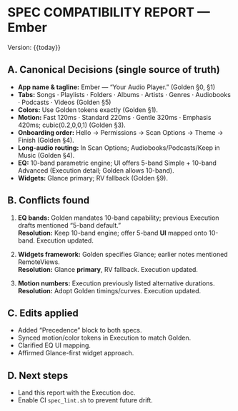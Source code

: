 # SPEC COMPATIBILITY REPORT — Ember

Version: {{today}}

## A. Canonical Decisions (single source of truth)

- **App name & tagline:** Ember — “Your Audio Player.” (Golden §0, §1)  
- **Tabs:** Songs · Playlists · Folders · Albums · Artists · Genres · Audiobooks · Podcasts · Videos (Golden §5)  
- **Colors:** Use Golden tokens exactly (Golden §1).  
- **Motion:** Fast 120ms · Standard 220ms · Gentle 320ms · Emphasis 420ms; cubic(0.2,0,0,1) (Golden §3).  
- **Onboarding order:** Hello → Permissions → Scan Options → Theme → Finish (Golden §4).  
- **Long-audio routing:** In Scan Options; Audiobooks/Podcasts/Keep in Music (Golden §4).  
- **EQ:** 10-band parametric engine; UI offers 5-band Simple + 10-band Advanced (Execution detail; Golden allows 10-band).  
- **Widgets:** Glance primary; RV fallback (Golden §9).

## B. Conflicts found

1) **EQ bands:** Golden mandates 10-band capability; previous Execution drafts mentioned “5-band default.”  
   **Resolution:** Keep 10-band engine; offer 5-band **UI** mapped onto 10-band. Execution updated.

2) **Widgets framework:** Golden specifies Glance; earlier notes mentioned RemoteViews.  
   **Resolution:** Glance **primary**, RV fallback. Execution updated.

3) **Motion numbers:** Execution previously listed alternative durations.  
   **Resolution:** Adopt Golden timings/curves. Execution updated.

## C. Edits applied

- Added “Precedence” block to both specs.  
- Synced motion/color tokens in Execution to match Golden.  
- Clarified EQ UI mapping.  
- Affirmed Glance-first widget approach.

## D. Next steps

- Land this report with the Execution doc.
- Enable CI `spec_lint.sh` to prevent future drift.
